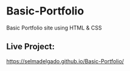 # Basic-Portfolio
Basic Portfolio site using HTML &amp; CSS


## Live Project: 
https://selmadelgado.github.io/Basic-Portfolio/
